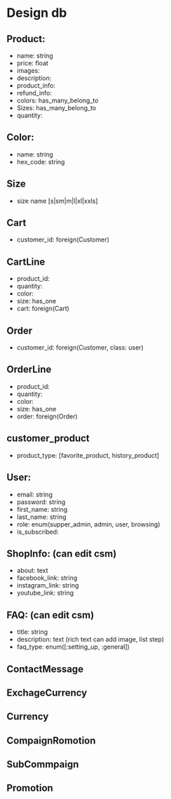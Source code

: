 # Design db
## Product:
- name: string
- price: float
- images:
- description:
- product_info:
- refund_info:
- colors: has_many_belong_to
- Sizes: has_many_belong_to
- quantity:

## Color:
- name: string
- hex_code: string

## Size
- size name [s|sm|m|l|xl|xxls]

## Cart
- customer_id: foreign(Customer)

## CartLine
- product_id:
- quantity:
- color:
- size: has_one
- cart: foreign(Cart)

## Order
- customer_id: foreign(Customer, class: user)

## OrderLine
- product_id:
- quantity:
- color:
- size: has_one
- order: foreign(Order)

## customer_product
- product_type: [favorite_product, history_product]

## User:
- email: string
- password: string
- first_name: string
- last_name: string
- role: enum(supper_admin, admin, user, browsing)
- is_subscribed:

## ShopInfo:  (can edit csm)
- about: text
- facebook_link: string
- instagram_link: string
- youtube_link: string

## FAQ: (can edit csm)
- title: string
- description: text (rich text can add image, list step)
- faq_type: enum([:setting_up, :general])

## ContactMessage
## ExchageCurrency
## Currency
## CompaignRomotion
## SubCommpaign
## Promotion